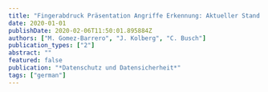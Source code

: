 ```yaml
---
title: "Fingerabdruck Präsentation Angriffe Erkennung: Aktueller Stand und offene Herausforderungen"
date: 2020-01-01
publishDate: 2020-02-06T11:50:01.895884Z
authors: ["M. Gomez-Barrero", "J. Kolberg", "C. Busch"]
publication_types: ["2"]
abstract: ""
featured: false
publication: "*Datenschutz und Datensicherheit*"
tags: ["german"]
---
```


